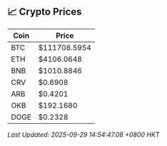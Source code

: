 ## 📈 Crypto Prices

| Coin | Price |
| ---- | ----- |
| BTC | $111708.5954 |
| ETH | $4106.0648 |
| BNB | $1010.8846 |
| CRV | $0.6908 |
| ARB | $0.4201 |
| OKB | $192.1680 |
| DOGE | $0.2328 |

_Last Updated: 2025-09-29 14:54:47.08 +0800 HKT_